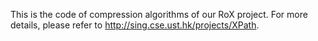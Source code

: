 This is the code of compression algorithms of our RoX project. For more details, please refer to http://sing.cse.ust.hk/projects/XPath. 
